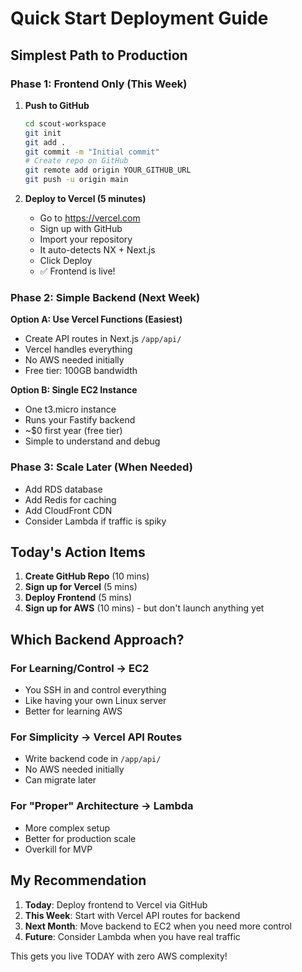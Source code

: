 # Quick Start Deployment Guide

## Simplest Path to Production

### Phase 1: Frontend Only (This Week)
1. **Push to GitHub**
   ```bash
   cd scout-workspace
   git init
   git add .
   git commit -m "Initial commit"
   # Create repo on GitHub
   git remote add origin YOUR_GITHUB_URL
   git push -u origin main
   ```

2. **Deploy to Vercel (5 minutes)**
   - Go to https://vercel.com
   - Sign up with GitHub
   - Import your repository
   - It auto-detects NX + Next.js
   - Click Deploy
   - ✅ Frontend is live!

### Phase 2: Simple Backend (Next Week)
**Option A: Use Vercel Functions (Easiest)**
- Create API routes in Next.js `/app/api/`
- Vercel handles everything
- No AWS needed initially
- Free tier: 100GB bandwidth

**Option B: Single EC2 Instance**
- One t3.micro instance
- Runs your Fastify backend
- ~$0 first year (free tier)
- Simple to understand and debug

### Phase 3: Scale Later (When Needed)
- Add RDS database
- Add Redis for caching  
- Add CloudFront CDN
- Consider Lambda if traffic is spiky

## Today's Action Items

1. **Create GitHub Repo** (10 mins)
2. **Sign up for Vercel** (5 mins)
3. **Deploy Frontend** (5 mins)
4. **Sign up for AWS** (10 mins) - but don't launch anything yet

## Which Backend Approach?

### For Learning/Control → EC2
- You SSH in and control everything
- Like having your own Linux server
- Better for learning AWS

### For Simplicity → Vercel API Routes
- Write backend code in `/app/api/`
- No AWS needed initially
- Can migrate later

### For "Proper" Architecture → Lambda
- More complex setup
- Better for production scale
- Overkill for MVP

## My Recommendation

1. **Today**: Deploy frontend to Vercel via GitHub
2. **This Week**: Start with Vercel API routes for backend
3. **Next Month**: Move backend to EC2 when you need more control
4. **Future**: Consider Lambda when you have real traffic

This gets you live TODAY with zero AWS complexity!